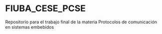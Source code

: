 # FIUBA_CESE_PCSE
Repositorio para el trabajo final de la materia Protocolos de comunicación en sistemas embebidos

